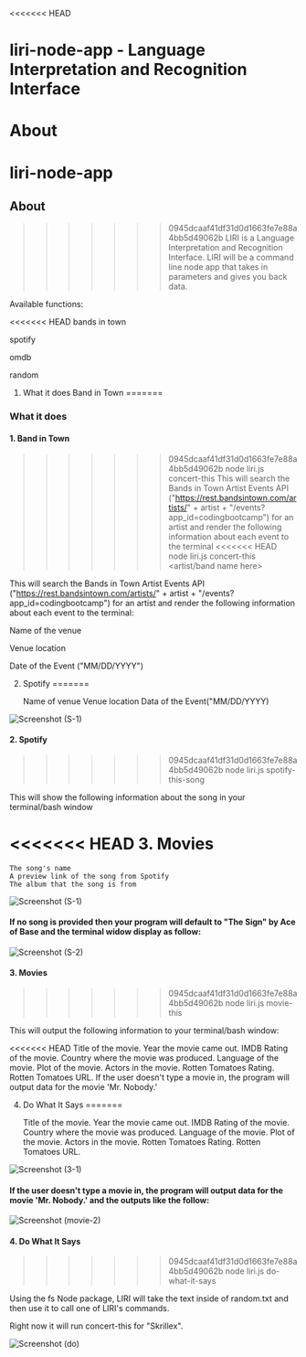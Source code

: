 <<<<<<< HEAD
# liri-node-app - Language Interpretation and Recognition Interface
About
=======
# liri-node-app
## About
>>>>>>> 0945dcaaf41df31d0d1663fe7e88a4bb5d49062b
LIRI is a Language Interpretation and Recognition Interface. LIRI will be a command line node app that takes in parameters and gives you back data.

Available functions:

<<<<<<< HEAD
bands in town

spotify

omdb

random

1. What it does
Band in Town
=======
### What it does
#### 1. Band in Town
>>>>>>> 0945dcaaf41df31d0d1663fe7e88a4bb5d49062b
node liri.js concert-this <insert artist>
This will search the Bands in Town Artist Events API ("https://rest.bandsintown.com/artists/" + artist + "/events?app_id=codingbootcamp") for an artist and render the following information about each event to the terminal
<<<<<<< HEAD
node liri.js concert-this <artist/band name here>

This will search the Bands in Town Artist Events API ("https://rest.bandsintown.com/artists/" + artist + "/events?app_id=codingbootcamp") for an artist and render the following information about each event to the terminal:

Name of the venue

Venue location

Date of the Event ("MM/DD/YYYY")

2. Spotify
=======
      
      Name of venue
      Venue location
      Data of the Event("MM/DD/YYYY)
 
![Screenshot (S-1)](https://user-images.githubusercontent.com/47795010/55131745-22010f00-50dd-11e9-9b46-b098580c583a.png) 

#### 2. Spotify
>>>>>>> 0945dcaaf41df31d0d1663fe7e88a4bb5d49062b
node liri.js spotify-this-song <insert song title>

This will show the following information about the song in your terminal/bash window


<<<<<<< HEAD
3. Movies
=======
    The song's name
    A preview link of the song from Spotify
    The album that the song is from
   
    
![Screenshot (S-1)](https://user-images.githubusercontent.com/47795010/55131745-22010f00-50dd-11e9-9b46-b098580c583a.png)

####  If no song is provided then your program will default to "The Sign" by Ace of Base and the terminal widow display as follow:

![Screenshot (S-2)](https://user-images.githubusercontent.com/47795010/55131750-25949600-50dd-11e9-9327-70aff6834b70.png)

#### 3. Movies
>>>>>>> 0945dcaaf41df31d0d1663fe7e88a4bb5d49062b
node liri.js movie-this <insert movie title>

This will output the following information to your terminal/bash window:

<<<<<<< HEAD
Title of the movie.
Year the movie came out.
IMDB Rating of the movie.
Country where the movie was produced.
Language of the movie.
Plot of the movie.
Actors in the movie.
Rotten Tomatoes Rating.
Rotten Tomatoes URL.
If the user doesn't type a movie in, the program will output data for the movie 'Mr. Nobody.'

4. Do What It Says
=======


    Title of the movie.
    Year the movie came out.
    IMDB Rating of the movie.
    Country where the movie was produced.
    Language of the movie.
    Plot of the movie.
    Actors in the movie.
    Rotten Tomatoes Rating.
    Rotten Tomatoes URL.
    
    
![Screenshot (3-1)](https://user-images.githubusercontent.com/47795010/55131754-29c0b380-50dd-11e9-94fc-a4237ede3b58.png)

#### If the user doesn't type a movie in, the program will output data for the movie 'Mr. Nobody.' and the outputs like the follow:
![Screenshot (movie-2)](https://user-images.githubusercontent.com/47795010/55131770-32b18500-50dd-11e9-8772-ac04de559049.png)

#### 4. Do What It Says
>>>>>>> 0945dcaaf41df31d0d1663fe7e88a4bb5d49062b
node liri.js do-what-it-says

Using the fs Node package, LIRI will take the text inside of random.txt and then use it to call one of LIRI's commands.

Right now it will run concert-this for "Skrillex".

![Screenshot (do)](https://user-images.githubusercontent.com/47795010/55131778-3b09c000-50dd-11e9-844f-e77b6bca8f54.png)


